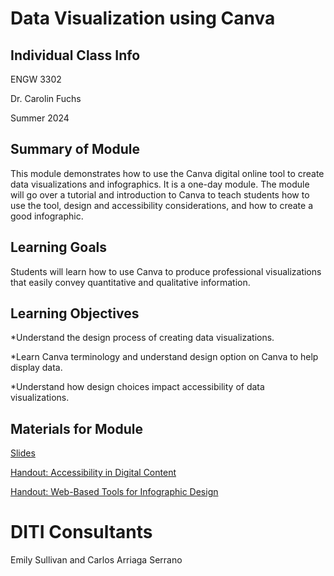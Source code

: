 <h1>Data Visualization using Canva</h1>

<h2>Individual Class Info</h2>

ENGW 3302

Dr. Carolin Fuchs

Summer 2024

<h2>Summary of Module</h2>

This module demonstrates how to use the Canva digital online tool to create data visualizations and infographics. It is a one-day module. The module will go over a tutorial and introduction to Canva to teach students how to use the tool, design and accessibility considerations, and how to create a good infographic. 

<h2>Learning Goals</h2>

Students will learn how to use Canva to produce professional visualizations that easily convey quantitative and qualitative information.

<h2>Learning Objectives</h2>

*Understand the design process of creating data visualizations.

*Learn Canva terminology and understand design option on Canva to help display data.

*Understand how design choices impact accessibility of data visualizations.

<h2>Materials for Module</h2>


[Slides](https://github.com/NULabNortheastern/digitalassignmentshowcase/blob/f9d4f789f9cd72f349702b2db6bf660213a08f43/data-visualization/su24-fuchs-engw3302-infographics/SU24-fuchs-infographics-slides.pdf)

[Handout: Accessibility in Digital Content](https://github.com/NULabNortheastern/digitalassignmentshowcase/blob/f3dd72b2351156ef45b19a0c12a4b685de4cdf1f/data-visualization/su24-fuchs-engw3302-infographics/Handout_%20Accessibility%20in%20Digital%20Content.pdf)

[Handout: Web-Based Tools for Infographic Design](https://github.com/NULabNortheastern/digitalassignmentshowcase/blob/f3dd72b2351156ef45b19a0c12a4b685de4cdf1f/data-visualization/su24-fuchs-engw3302-infographics/Handout_%20Infographics.pdf)


<h1>DITI Consultants</h1>

Emily Sullivan and Carlos Arriaga Serrano
